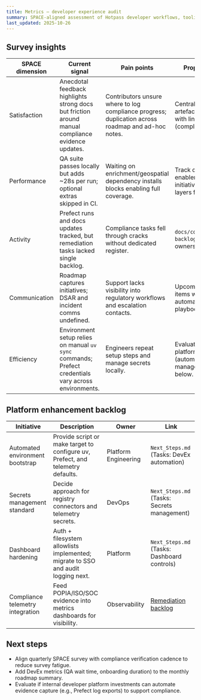 ```yaml
---
title: Metrics — developer experience audit
summary: SPACE-aligned assessment of Hotpass developer workflows, tooling friction, and improvement backlog hooks.
last_updated: 2025-10-26
---
```


## Survey insights

| SPACE dimension | Current signal                                                                                       | Pain points                                                                                        | Proposed improvement                                                                                |
| --------------- | ---------------------------------------------------------------------------------------------------- | -------------------------------------------------------------------------------------------------- | --------------------------------------------------------------------------------------------------- |
| Satisfaction    | Anecdotal feedback highlights strong docs but friction around manual compliance evidence updates.    | Contributors unsure where to log compliance progress; duplication across roadmap and ad-hoc notes. | Centralise compliance artefacts in `docs/compliance/` with linked backlog (complete).               |
| Performance     | QA suite passes locally but adds ~28s per run; optional extras skipped in CI.                        | Waiting on enrichment/geospatial dependency installs blocks enabling full coverage.                | Track dependency enablement under existing QA initiative; explore caching layers for CI.            |
| Activity        | Prefect runs and docs updates tracked, but remediation tasks lacked single backlog.                  | Compliance tasks fell through cracks without dedicated register.                                   | `docs/compliance/remediation-backlog.md` now records owners and due dates.                          |
| Communication   | Roadmap captures initiatives; DSAR and incident comms undefined.                                     | Support lacks visibility into regulatory workflows and escalation contacts.                        | Upcoming POPIA backlog items will add DSAR automation and incident playbook updates.                |
| Efficiency      | Environment setup relies on manual `uv sync` commands; Prefect credentials vary across environments. | Engineers repeat setup steps and manage secrets locally.                                           | Evaluate internal developer platform enhancements (automation, secret management) as tracked below. |

## Platform enhancement backlog

| Initiative                       | Description                                                                      | Owner                | Link                                                        |
| -------------------------------- | -------------------------------------------------------------------------------- | -------------------- | ----------------------------------------------------------- |
| Automated environment bootstrap  | Provide script or make target to configure uv, Prefect, and telemetry defaults.  | Platform Engineering | `Next_Steps.md` (Tasks: DevEx automation)                   |
| Secrets management standard      | Decide approach for registry connectors and telemetry secrets.                   | DevOps               | `Next_Steps.md` (Tasks: Secrets management)                 |
| Dashboard hardening              | Auth + filesystem allowlists implemented; migrate to SSO and audit logging next. | Platform             | `Next_Steps.md` (Tasks: Dashboard controls)                 |
| Compliance telemetry integration | Feed POPIA/ISO/SOC evidence into metrics dashboards for visibility.              | Observability        | [Remediation backlog](../compliance/remediation-backlog.md) |

## Next steps

- Align quarterly SPACE survey with compliance verification cadence to reduce survey fatigue.
- Add DevEx metrics (QA wait time, onboarding duration) to the monthly roadmap summary.
- Evaluate if internal developer platform investments can automate evidence capture (e.g., Prefect log exports) to support compliance.
